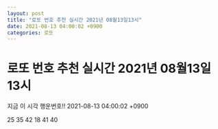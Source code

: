 ```yaml
---
layout: post
title: "로또 번호 추천 실시간 2021년 08월13일13시"
date: 2021-08-13 04:00:02 +0900
categories: 로또
---
```


# 로또 번호 추천 실시간 2021년 08월13일13시

지금 이 시각 행운번호!! 2021-08-13 04:00:02 +0900

 25  35  42  18  41  40 


